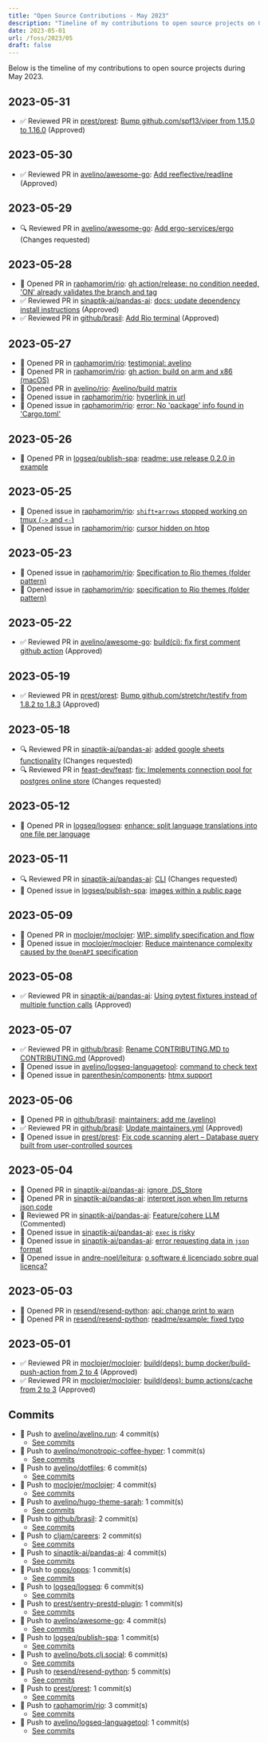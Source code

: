 ```yaml
---
title: "Open Source Contributions - May 2023"
description: "Timeline of my contributions to open source projects on GitHub during May 2023."
date: 2023-05-01
url: /foss/2023/05
draft: false
---
```


Below is the timeline of my contributions to open source projects during May 2023.

## 2023-05-31

- ✅ Reviewed PR in [prest/prest](https://github.com/prest/prest): [Bump github.com/spf13/viper from 1.15.0 to 1.16.0](https://github.com/prest/prest/pull/824#pullrequestreview-1452863424) (Approved)

## 2023-05-30

- ✅ Reviewed PR in [avelino/awesome-go](https://github.com/avelino/awesome-go): [Add reeflective/readline](https://github.com/avelino/awesome-go/pull/4683#pullrequestreview-1450698470) (Approved)

## 2023-05-29

- 🔍 Reviewed PR in [avelino/awesome-go](https://github.com/avelino/awesome-go): [Add ergo-services/ergo](https://github.com/avelino/awesome-go/pull/4901#pullrequestreview-1448637737) (Changes requested)

## 2023-05-28

- 🔀 Opened PR in [raphamorim/rio](https://github.com/raphamorim/rio): [gh action/release: no condition needed, 'ON' already validates the branch and tag](https://github.com/raphamorim/rio/pull/65)
- ✅ Reviewed PR in [sinaptik-ai/pandas-ai](https://github.com/sinaptik-ai/pandas-ai): [docs: update dependency install instructions](https://github.com/sinaptik-ai/pandas-ai/pull/186#pullrequestreview-1448326014) (Approved)
- ✅ Reviewed PR in [github/brasil](https://github.com/github/brasil): [Add Rio terminal](https://github.com/github/brasil/pull/17#pullrequestreview-1448423572) (Approved)

## 2023-05-27

- 🔀 Opened PR in [raphamorim/rio](https://github.com/raphamorim/rio): [testimonial: avelino](https://github.com/raphamorim/rio/pull/61)
- 🔀 Opened PR in [raphamorim/rio](https://github.com/raphamorim/rio): [gh action: build on arm and x86 (macOS)](https://github.com/raphamorim/rio/pull/59)
- 🔀 Opened PR in [avelino/rio](https://github.com/avelino/rio): [Avelino/build matrix](https://github.com/avelino/rio/pull/1)
- 🐛 Opened issue in [raphamorim/rio](https://github.com/raphamorim/rio): [hyperlink in url](https://github.com/raphamorim/rio/issues/60)
- 🐛 Opened issue in [raphamorim/rio](https://github.com/raphamorim/rio): [error: No 'package' info found in 'Cargo.toml'](https://github.com/raphamorim/rio/issues/58)

## 2023-05-26

- 🔀 Opened PR in [logseq/publish-spa](https://github.com/logseq/publish-spa): [readme: use release 0.2.0 in example](https://github.com/logseq/publish-spa/pull/7)

## 2023-05-25

- 🐛 Opened issue in [raphamorim/rio](https://github.com/raphamorim/rio): [`shift+arrows` stopped working on tmux (`->` and `<-`)](https://github.com/raphamorim/rio/issues/53)
- 🐛 Opened issue in [raphamorim/rio](https://github.com/raphamorim/rio): [cursor hidden on htop](https://github.com/raphamorim/rio/issues/51)

## 2023-05-23

- 🐛 Opened issue in [raphamorim/rio](https://github.com/raphamorim/rio): [Specification to Rio themes (folder pattern)](https://github.com/raphamorim/rio/issues/43)
- 🐛 Opened issue in [raphamorim/rio](https://github.com/raphamorim/rio): [specification to Rio themes (folder pattern)](https://github.com/raphamorim/rio/issues/42)

## 2023-05-22

- ✅ Reviewed PR in [avelino/awesome-go](https://github.com/avelino/awesome-go): [build(ci): fix first comment github action](https://github.com/avelino/awesome-go/pull/4896#pullrequestreview-1437420975) (Approved)

## 2023-05-19

- ✅ Reviewed PR in [prest/prest](https://github.com/prest/prest): [Bump github.com/stretchr/testify from 1.8.2 to 1.8.3](https://github.com/prest/prest/pull/822#pullrequestreview-1434159666) (Approved)

## 2023-05-18

- 🔍 Reviewed PR in [sinaptik-ai/pandas-ai](https://github.com/sinaptik-ai/pandas-ai): [added google sheets functionality](https://github.com/sinaptik-ai/pandas-ai/pull/120#pullrequestreview-1432722699) (Changes requested)
- 🔍 Reviewed PR in [feast-dev/feast](https://github.com/feast-dev/feast): [fix: Implements connection pool for postgres online store](https://github.com/feast-dev/feast/pull/3633#pullrequestreview-1432695299) (Changes requested)

## 2023-05-12

- 🔀 Opened PR in [logseq/logseq](https://github.com/logseq/logseq): [enhance: split language translations into one file per language](https://github.com/logseq/logseq/pull/9383)

## 2023-05-11

- 🔍 Reviewed PR in [sinaptik-ai/pandas-ai](https://github.com/sinaptik-ai/pandas-ai): [CLI](https://github.com/sinaptik-ai/pandas-ai/pull/107#pullrequestreview-1422072495) (Changes requested)
- 🐛 Opened issue in [logseq/publish-spa](https://github.com/logseq/publish-spa): [images within a public page](https://github.com/logseq/publish-spa/issues/6)

## 2023-05-09

- 🔀 Opened PR in [moclojer/moclojer](https://github.com/moclojer/moclojer): [WIP: simplify specification and flow](https://github.com/moclojer/moclojer/pull/114)
- 🐛 Opened issue in [moclojer/moclojer](https://github.com/moclojer/moclojer): [Reduce maintenance complexity caused by the `OpenAPI` specification](https://github.com/moclojer/moclojer/issues/113)

## 2023-05-08

- ✅ Reviewed PR in [sinaptik-ai/pandas-ai](https://github.com/sinaptik-ai/pandas-ai): [Using pytest fixtures instead of multiple function calls](https://github.com/sinaptik-ai/pandas-ai/pull/84#pullrequestreview-1416011723) (Approved)

## 2023-05-07

- ✅ Reviewed PR in [github/brasil](https://github.com/github/brasil): [Rename CONTRIBUTING.MD to CONTRIBUTING.md](https://github.com/github/brasil/pull/10#pullrequestreview-1415838014) (Approved)
- 🐛 Opened issue in [avelino/logseq-languagetool](https://github.com/avelino/logseq-languagetool): [command to check text](https://github.com/avelino/logseq-languagetool/issues/11)
- 🐛 Opened issue in [parenthesin/components](https://github.com/parenthesin/components): [htmx support](https://github.com/parenthesin/components/issues/8)

## 2023-05-06

- 🔀 Opened PR in [github/brasil](https://github.com/github/brasil): [maintainers: add me (avelino)](https://github.com/github/brasil/pull/8)
- ✅ Reviewed PR in [github/brasil](https://github.com/github/brasil): [Update maintainers.yml](https://github.com/github/brasil/pull/7#pullrequestreview-1415762684) (Approved)
- 🐛 Opened issue in [prest/prest](https://github.com/prest/prest): [Fix code scanning alert – Database query built from user-controlled sources](https://github.com/prest/prest/issues/818)

## 2023-05-04

- 🔀 Opened PR in [sinaptik-ai/pandas-ai](https://github.com/sinaptik-ai/pandas-ai): [ignore .DS_Store](https://github.com/sinaptik-ai/pandas-ai/pull/44)
- 🔀 Opened PR in [sinaptik-ai/pandas-ai](https://github.com/sinaptik-ai/pandas-ai): [interpret json when llm returns json code](https://github.com/sinaptik-ai/pandas-ai/pull/33)
- 💬 Reviewed PR in [sinaptik-ai/pandas-ai](https://github.com/sinaptik-ai/pandas-ai): [Feature/cohere LLM](https://github.com/sinaptik-ai/pandas-ai/pull/39#pullrequestreview-1413091626) (Commented)
- 🐛 Opened issue in [sinaptik-ai/pandas-ai](https://github.com/sinaptik-ai/pandas-ai): [`exec` is risky](https://github.com/sinaptik-ai/pandas-ai/issues/43)
- 🐛 Opened issue in [sinaptik-ai/pandas-ai](https://github.com/sinaptik-ai/pandas-ai): [error requesting data in `json` format](https://github.com/sinaptik-ai/pandas-ai/issues/32)
- 🐛 Opened issue in [andre-noel/leitura](https://github.com/andre-noel/leitura): [o software é licenciado sobre qual licença?](https://github.com/andre-noel/leitura/issues/2)

## 2023-05-03

- 🔀 Opened PR in [resend/resend-python](https://github.com/resend/resend-python): [api: change print to warn](https://github.com/resend/resend-python/pull/23)
- 🔀 Opened PR in [resend/resend-python](https://github.com/resend/resend-python): [readme/example: fixed typo](https://github.com/resend/resend-python/pull/22)

## 2023-05-01

- ✅ Reviewed PR in [moclojer/moclojer](https://github.com/moclojer/moclojer): [build(deps): bump docker/build-push-action from 2 to 4](https://github.com/moclojer/moclojer/pull/109#pullrequestreview-1408083367) (Approved)
- ✅ Reviewed PR in [moclojer/moclojer](https://github.com/moclojer/moclojer): [build(deps): bump actions/cache from 2 to 3](https://github.com/moclojer/moclojer/pull/110#pullrequestreview-1408082967) (Approved)

## Commits

- 🔨 Push to [avelino/avelino.run](https://github.com/avelino/avelino.run): 4 commit(s)
  - [See commits](https://github.com/avelino/avelino.run/commits?author=avelino&since=2023-05-01T00:00:00Z&until=2023-05-31T23:59:59Z)
- 🔨 Push to [avelino/monotropic-coffee-hyper](https://github.com/avelino/monotropic-coffee-hyper): 1 commit(s)
  - [See commits](https://github.com/avelino/monotropic-coffee-hyper/commits?author=avelino&since=2023-05-01T00:00:00Z&until=2023-05-31T23:59:59Z)
- 🔨 Push to [avelino/dotfiles](https://github.com/avelino/dotfiles): 6 commit(s)
  - [See commits](https://github.com/avelino/dotfiles/commits?author=avelino&since=2023-05-01T00:00:00Z&until=2023-05-31T23:59:59Z)
- 🔨 Push to [moclojer/moclojer](https://github.com/moclojer/moclojer): 4 commit(s)
  - [See commits](https://github.com/moclojer/moclojer/commits?author=avelino&since=2023-05-01T00:00:00Z&until=2023-05-31T23:59:59Z)
- 🔨 Push to [avelino/hugo-theme-sarah](https://github.com/avelino/hugo-theme-sarah): 1 commit(s)
  - [See commits](https://github.com/avelino/hugo-theme-sarah/commits?author=avelino&since=2023-05-01T00:00:00Z&until=2023-05-31T23:59:59Z)
- 🔨 Push to [github/brasil](https://github.com/github/brasil): 2 commit(s)
  - [See commits](https://github.com/github/brasil/commits?author=avelino&since=2023-05-01T00:00:00Z&until=2023-05-31T23:59:59Z)
- 🔨 Push to [cljam/careers](https://github.com/cljam/careers): 2 commit(s)
  - [See commits](https://github.com/cljam/careers/commits?author=avelino&since=2023-05-01T00:00:00Z&until=2023-05-31T23:59:59Z)
- 🔨 Push to [sinaptik-ai/pandas-ai](https://github.com/sinaptik-ai/pandas-ai): 4 commit(s)
  - [See commits](https://github.com/sinaptik-ai/pandas-ai/commits?author=avelino&since=2023-05-01T00:00:00Z&until=2023-05-31T23:59:59Z)
- 🔨 Push to [opps/opps](https://github.com/opps/opps): 1 commit(s)
  - [See commits](https://github.com/opps/opps/commits?author=avelino&since=2023-05-01T00:00:00Z&until=2023-05-31T23:59:59Z)
- 🔨 Push to [logseq/logseq](https://github.com/logseq/logseq): 6 commit(s)
  - [See commits](https://github.com/logseq/logseq/commits?author=avelino&since=2023-05-01T00:00:00Z&until=2023-05-31T23:59:59Z)
- 🔨 Push to [prest/sentry-prestd-plugin](https://github.com/prest/sentry-prestd-plugin): 1 commit(s)
  - [See commits](https://github.com/prest/sentry-prestd-plugin/commits?author=avelino&since=2023-05-01T00:00:00Z&until=2023-05-31T23:59:59Z)
- 🔨 Push to [avelino/awesome-go](https://github.com/avelino/awesome-go): 4 commit(s)
  - [See commits](https://github.com/avelino/awesome-go/commits?author=avelino&since=2023-05-01T00:00:00Z&until=2023-05-31T23:59:59Z)
- 🔨 Push to [logseq/publish-spa](https://github.com/logseq/publish-spa): 1 commit(s)
  - [See commits](https://github.com/logseq/publish-spa/commits?author=avelino&since=2023-05-01T00:00:00Z&until=2023-05-31T23:59:59Z)
- 🔨 Push to [avelino/bots.clj.social](https://github.com/avelino/bots.clj.social): 6 commit(s)
  - [See commits](https://github.com/avelino/bots.clj.social/commits?author=avelino&since=2023-05-01T00:00:00Z&until=2023-05-31T23:59:59Z)
- 🔨 Push to [resend/resend-python](https://github.com/resend/resend-python): 5 commit(s)
  - [See commits](https://github.com/resend/resend-python/commits?author=avelino&since=2023-05-01T00:00:00Z&until=2023-05-31T23:59:59Z)
- 🔨 Push to [prest/prest](https://github.com/prest/prest): 1 commit(s)
  - [See commits](https://github.com/prest/prest/commits?author=avelino&since=2023-05-01T00:00:00Z&until=2023-05-31T23:59:59Z)
- 🔨 Push to [raphamorim/rio](https://github.com/raphamorim/rio): 3 commit(s)
  - [See commits](https://github.com/raphamorim/rio/commits?author=avelino&since=2023-05-01T00:00:00Z&until=2023-05-31T23:59:59Z)
- 🔨 Push to [avelino/logseq-languagetool](https://github.com/avelino/logseq-languagetool): 1 commit(s)
  - [See commits](https://github.com/avelino/logseq-languagetool/commits?author=avelino&since=2023-05-01T00:00:00Z&until=2023-05-31T23:59:59Z)

